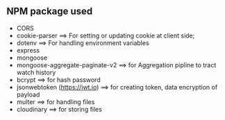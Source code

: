 ## NPM package used
- CORS
- cookie-parser ==> For setting or updating cookie at client side;
- dotenv ==> For handling environment variables
- express
- mongoose
- mongoose-aggregate-paginate-v2 ==> for Aggregation pipline to tract watch history
- bcrypt ==> for hash password
- jsonwebtoken (https://jwt.io) ==> for creating token, data encryption of payload
- multer ==> for handling files
- cloudinary ==> for storing files
